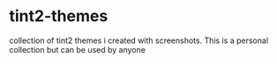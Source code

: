 # tint2-themes
collection of tint2 themes i created with screenshots. This is a personal collection but can be used by anyone
